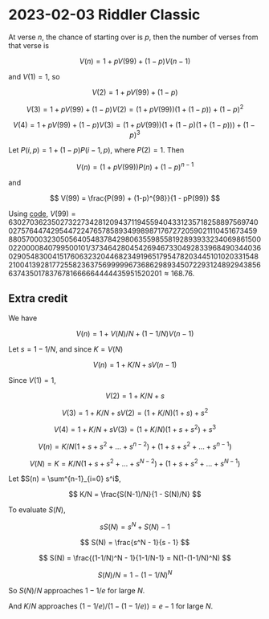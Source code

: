 2023-02-03 Riddler Classic
==========================
At verse $n$, the chance of starting over is $p$, then the number of
verses from that verse is

$$ V(n) = 1 + pV(99) + (1-p)V(n-1) $$

and $V(1) = 1$, so

$$ V(2) = 1 + pV(99) + (1-p) $$

$$ V(3) = 1 + pV(99) + (1-p)V(2) = (1 + pV(99))(1+(1-p)) + (1-p)^2 $$

$$ V(4) = 1 + pV(99) + (1-p)V(3) = (1 + pV(99))(1+(1-p)(1+(1-p))) + (1-p)^3 $$

Let $P(i,p) = 1 + (1-p)P(i-1,p)$, where $P(2) = 1$.  Then

$$ V(n) = (1 + pV(99))P(n) + (1-p)^{n-1} $$

and

$$ V(99) = \frac{P(99) + (1-p)^{98}}{1 - pP(99)} $$

Using [code](20230203c.hs), $V(99) = 630270362350273227342812094371194559404331235718258897569740027576447429544722476578589349989871767272059021110451673459880570003230505640548378429806355985581928939332340698615000220000840799500101/3734642804542694673304928339684903440360290548300415176063232044682349196517954782034451010203315482100413928177255823637569999967368629893450722931248929438566374350178376781666664444435951520201 \approx 168.76$.

Extra credit
------------
We have

$$ V(n) = 1 + V(N)/N + (1-1/N) V(n-1) $$

Let $s = 1-1/N$, and since $K = V(N)$

$$ V(n) = 1 + K/N + sV(n-1) $$

Since $V(1) = 1$,

$$ V(2) = 1+K/N + s $$

$$ V(3) = 1+K/N + sV(2) = (1+K/N)(1+s) + s^2 $$

$$ V(4) = 1+K/N + sV(3) = (1+K/N)(1+s+s^2) + s^3 $$

$$ V(n) = K/N (1+s+s^2+\ldots+s^{n-2}) + (1+s+s^2+\ldots+s^{n-1}) $$

$$ V(N) = K = K/N (1+s+s^2+\ldots+s^{N-2}) + (1+s+s^2+\ldots+s^{N-1}) $$

Let $S(n) = \sum^{n-1}_{i=0} s^i$,

$$ K/N = \frac{S(N-1)/N}{1 - S(N)/N} $$

To evaluate $S(N)$,

$$ sS(N) = s^N + S(N) - 1 $$

$$ S(N) = \frac{s^N - 1}{s - 1} $$

$$ S(N) = \frac{(1-1/N)^N - 1}{1-1/N-1} = N(1-(1-1/N)^N) $$

$$ S(N)/N = 1 - (1-1/N)^N $$

So $S(N)/N$ approaches $1 - 1/e$ for large $N$.

And $K/N$ approaches $(1-1/e)/(1-(1-1/e)) = e-1$ for large $N$.
